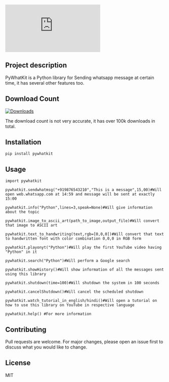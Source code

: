 ![alt text](http://img.dafont.com/preview.php?text=PyWhatKit&ttf=samarkan0&ext=1&size=41&psize=l&y=52)

## Project description

PyWhatKit is a Python library for Sending whatsapp message at certain time, it has several other features too.
## Download Count

[![Downloads](https://pepy.tech/badge/pywhatkit/week)](https://pepy.tech/project/pywhatkit/week)

The download count is not very accurate, it has over 100k downloads in total. 

## Installation
```
pip install pywhatkit
````
## Usage
```
import pywhatkit

pywhatkit.sendwhatmsg("+919876543210","This is a message",15,00)#Will open web.whatsapp.com at 14:59 and message will be sent at exactly 15:00

pywhatkit.info("Python",lines=3,speak=None)#Will give information about the topic

pywhatkit.image_to_ascii_art(path_to_image,output_file)#Will convert that image to ASCII art

pywhatkit.text_to_handwriting(text,rgb=[0,0,0])#Will convert that text to handwritten font with color combination 0,0,0 in RGB form

pywhatkit.playonyt("Python")#Will play the first YouTube video having "Python" in it

pywhatkit.search("Python")#Will perform a Google search

pywhatkit.showHistory()#Will show information of all the messages sent using this library

pywhatkit.shutdown(time=100)#Will shutdown the system in 100 seconds

pywhatkit.cancelShutdown()#Will cancel the scheduled shutdown

pywhatkit.watch_tutorial_in_english/hindi()#Will open a tutorial on how to use this library on YouTube in respective language

pywhatkit.help() #For more information
```
## Contributing
Pull requests are welcome. For major changes, please open an issue first to discuss what you would like to change.

## License
MIT
